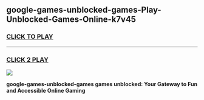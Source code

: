 
## google-games-unblocked-games-Play-Unblocked-Games-Online-k7v45
<h3>
<a href="https://premium76.site?title=google-games-unblocked-games&ref=25A">CLICK TO PLAY</a></h3>
<hr>

<h3>
<a href="https://premium76.site?title=google-games-unblocked-games&ref=25A">CLICK 2 PLAY</a>
  
</h3>

<a href="https://premium76.site?title=google-games-unblocked-games&ref=25A"><img src="https://clearcache.store/games.png"></a>


**google-games-unblocked-games games unblocked: Your Gateway to Fun and Accessible Online Gaming**
